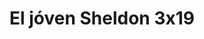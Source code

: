 ---
layout: episodios
title: "El jóven Sheldon 3x19"
url_serie_padre: 'el-joven-sheldon/temporada-3'
category: 'series'
capitulo: 'yes'
anio: '2019'
prev: 'capitulo-18'
proximo: 'capitulo-20'
sandbox: allow-same-origin allow-forms
idioma: 'Subtitulado'
reproductor: 'fembed'
calidad: 'Full HD'
reproductores_otros: ["https://player.premiumstream.live/player.php?id=MjE3NQ&sub=https://sub.cuevana2.io/vtt-sub/sub7/Young.Sheldon.3x19.vtt","Subtitulado","https://gdriveplayer.me/embed2.php?link=saM%252BIr40HDhyE6KSDuh99wEdZh9CUm7nZyahsL5YMadm59sArjiz5ttfDWB7tXARdIqk3Ube%252BeWmAgO84%252B%252B7QmCa5vOXij3vAGLhhNz9u9tET981FvnZEL05dtj9AdrFiaZEYOIbaNasys8VecThYkX1IDMB%252BmXAZPUYJifLGS2HNb6xd4men3Yd8VGF1bujs5c5wFGg409lYN7kP5ooo2","Subtitulado","https://api.cuevana3.io/stream/index.php?file=ek5lbm9xYWNrS0xYMTZLa2xNbkdvY3ZTb3BtZng4TGp6ZFpobGFMUGtOelcwcUZmbWRIVzRkakVuS0JnbEplcG1KUnNZSlRTMGViVTBxZGdsdEhPb3BxWWFwT2FtYWpkMU5DbFg2YlcwT1hGeXBoZ29OS1ZsdHJFbjV1WDBhWFkxOGVZYkdTWG1hbVdtR2RqWkphZzQ5UFdwNUduMjlIWW9kYVlwSnpI","Subtitulado","https://mstream.space/ghuc9d3pg6yl","Subtitulado"]
reproductores_fembed: ["https://feurl.com/v/kg8e5b38xdxz56r","Subtitulado","https://fembed.live/v/z71xdhjrzm85q55","Subtitulado"]
image_banner: 'https://res.cloudinary.com/u4innovation/image/upload/v1561429447/big-bang-temporada1banner-min_rlp7il.jpg'
tags:
- Comedia
---